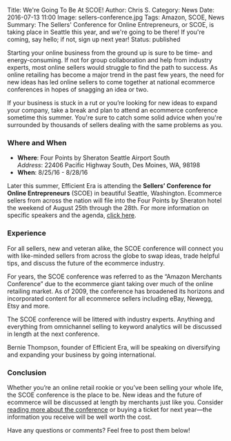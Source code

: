 Title: We're Going To Be At SCOE!
Author: Chris S.
Category: News
Date: 2016-07-13 11:00
Image: sellers-conference.jpg
Tags: Amazon, SCOE, News
Summary: The Sellers' Conference for Online Entrepreneurs, or SCOE, is taking place in Seattle this year, and we're going to be there! If you're coming, say hello; if not, sign up next year! 
Status: published

Starting your online business from the ground up is sure to be time- and energy-consuming. If not for group collaboration and help from industry experts, most online sellers would struggle to find the path to success. As online retailing has become a major trend in the past few years, the need for new ideas has led online sellers to come together at national ecommerce conferences in hopes of snagging an idea or two. 

If your business is stuck in a rut or you’re looking for new ideas to expand your company, take a break and plan to attend an ecommerce conference sometime this summer. You're sure to catch some solid advice when you're surrounded by thousands of sellers dealing with the same problems as you. 

### Where and When

* **Where**: Four Points by Sheraton Seattle Airport South  
*Address*: 22406 Pacific Highway South, Des Moines, WA, 98198
* **When**: 8/25/16 - 8/28/16

Later this summer, Efficient Era is attending the **Sellers’ Conference for Online Entrepreneurs** (SCOE) in beautiful Seattle, Washington. Ecommerce sellers from across the nation will file into the Four Points by Sheraton hotel the weekend of August 25th through the 28th. For more information on specific speakers and the agenda, [click here](http://scoe.biz/scoe-2016/scoe-2016-agenda/).

### Experience

For all sellers, new and veteran alike, the SCOE conference will connect you with like-minded sellers from across the globe to swap ideas, trade helpful tips, and discuss the future of the ecommerce industry.

For years, the SCOE conference was referred to as the “Amazon Merchants Conference” due to the ecommerce giant taking over much of the online retailing market. As of 2009, the conference has broadened its horizons and incorporated content for all ecommerce sellers including eBay, Newegg, Etsy and more. 

The SCOE conference will be littered with industry experts. Anything and everything from omnichannel selling to keyword analytics will be discussed in length at the next conference. 

Bernie Thompson, founder of Efficient Era, will be speaking on diversifying and expanding your business by going international. 

### Conclusion

Whether you’re an online retail rookie or you’ve been selling your whole life, the SCOE conference is the place to be. New ideas and the future of ecommerce will be discussed at length by merchants just like you. Consider [reading more about the conference](http://scoe.biz/) or buying a ticket for next year—the information you receive will be well worth the cost. 

Have any questions or comments? Feel free to post them below!
